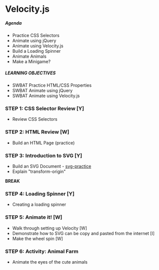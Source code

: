 # Velocity.js

##### Agenda
- Practice CSS Selectors
- Animate using jQuery
- Animate using Velocity.js
- Build a Loading Spinner
- Animate Animals
- Make a Minigame?

##### LEARNING OBJECTIVES
- SWBAT Practice HTML/CSS Properties
- SWBAT Animate using jQuery
- SWBAT Animate using Velocity.js

### STEP 1: CSS Selector Review [Y]
- Review CSS Selectors

### STEP 2: HTML Review [W]
- Build an HTML Page (practice)

### STEP 3: Introduction to SVG [Y]
- Build an SVG Document - [svg-practice](svg-practice.md)
- Explain "transform-origin"

**BREAK**

### STEP 4: Loading Spinner [Y]
- Creating a loading spinner

### STEP 5: Animate it! [W]
- Walk through setting up Velocity [W]
- Demonstrate how to SVG can be copy and pasted from the internet [I]
- Make the wheel spin [W]

### STEP 6: Activity: Animal Farm
- Animate the eyes of the cute animals
